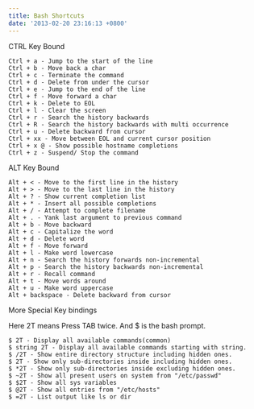 ```yaml
---
title: Bash Shortcuts
date: '2013-02-20 23:16:13 +0800'
---
```

CTRL Key Bound

    Ctrl + a - Jump to the start of the line
    Ctrl + b - Move back a char
    Ctrl + c - Terminate the command
    Ctrl + d - Delete from under the cursor
    Ctrl + e - Jump to the end of the line
    Ctrl + f - Move forward a char
    Ctrl + k - Delete to EOL
    Ctrl + l - Clear the screen
    Ctrl + r - Search the history backwards
    Ctrl + R - Search the history backwards with multi occurrence
    Ctrl + u - Delete backward from cursor
    Ctrl + xx - Move between EOL and current cursor position
    Ctrl + x @ - Show possible hostname completions
    Ctrl + z - Suspend/ Stop the command 

ALT Key Bound

    Alt + < - Move to the first line in the history
    Alt + > - Move to the last line in the history
    Alt + ? - Show current completion list
    Alt + * - Insert all possible completions
    Alt + / - Attempt to complete filename
    Alt + . - Yank last argument to previous command
    Alt + b - Move backward
    Alt + c - Capitalize the word
    Alt + d - Delete word
    Alt + f - Move forward
    Alt + l - Make word lowercase
    Alt + n - Search the history forwards non-incremental
    Alt + p - Search the history backwards non-incremental
    Alt + r - Recall command
    Alt + t - Move words around
    Alt + u - Make word uppercase
    Alt + backspace - Delete backward from cursor 

More Special Key bindings

Here 2T means Press TAB twice. And $ is the bash prompt.

    $ 2T - Display all available commands(common)
    $ string 2T - Display all available commands starting with string.
    $ /2T - Show entire directory structure including hidden ones.
    $ 2T - Show only sub-directories inside including hidden ones.
    $ *2T - Show only sub-directories inside excluding hidden ones.
    $ ~2T - Show all present users on system from "/etc/passwd"
    $ $2T - Show all sys variables
    $ @2T - Show all entries from "/etc/hosts"
    $ =2T - List output like ls or dir

